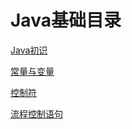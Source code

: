 # Java基础目录

[Java初识](/programming/Java/Basics/JavaBasics/JavaSynopsis) 

[常量与变量](/programming/Java/Basics/JavaBasics/ConstantAndVariable) 

 [控制符](/programming/Java/Basics/JavaBasics/Operator) 

 [流程控制语句](/programming/Java/Basics/JavaBasics/ProcessControl) 
